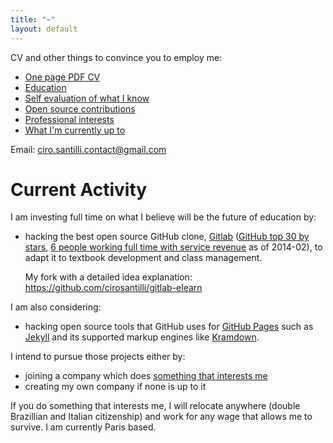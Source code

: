 ```yaml
---
title: "~"
layout: default
---
```


CV and other things to convince you to employ me:

- [One page PDF CV](http://cirosantilli.uphero.com/cv/latest/pdf/cv.pdf)
- [Education](education)
- [Self evaluation of what I know](self-evaluation)
- [Open source contributions](contrib)
- [Professional interests](interests)
- [What I'm currently up to](current)

Email: [ciro.santilli.contact@gmail.com](mailto:ciro.santilli.contact@gmail.com)

# Current Activity

I am investing full time on what I believe will be the future of education by:

- hacking the best open source GitHub clone, [Gitlab](https://github.com/gitlabhq/gitlabhq) ([GitHub top 30 by stars](https://github.com/search?p=3&q=stars%3A%3E10000&ref=searchresults&type=Repositories), [6 people working full time with service revenue](https://www.gitlab.com/about/) as of 2014-02), to adapt it to textbook development and class management.

    My fork with a detailed idea explanation: <https://github.com/cirosantilli/gitlab-elearn>

I am also considering:

- hacking open source tools that GitHub uses for [GitHub Pages](http://pages.github.com) such as [Jekyll](https://github.com/jekyll/jekyll/) and its supported markup engines like [Kramdown](https://github.com/gettalong/kramdown).

I intend to pursue those projects either by:

- joining a company which does [something that interests me](/interests)
- creating my own company if none is up to it

If you do something that interests me, I will relocate anywhere (double Brazillian and Italian citizenship) and work for any wage that allows me to survive. I am currently Paris based.
